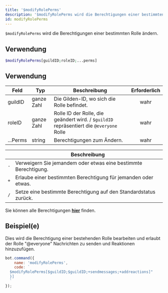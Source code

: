 ```yaml
---
title: '$modifyRolePerms'
description: '$modifyRolePerms wird die Berechtigungen einer bestimmten Rolle ändern.'
id: modifyRolePerms
---
```


`$modifyRolePerms` wird die Berechtigungen einer bestimmten Rolle ändern.

## Verwendung

```php
$modifyRolePerms[guildID;roleID;...perms]
```

## Verwendung

| Feld     | Typ        | Beschreibung                                                                            | Erforderlich |
| -------- | ---------- | --------------------------------------------------------------------------------------- |:------------:|
| guildID  | ganze Zahl | Die Gilden-ID, wo sich die Rolle befindet.                                              |     wahr     |
| roleID   | ganze Zahl | Rolle ID der Rolle, die geändert wird. / `$guildID` repräsentiert die `@everyone` Rolle |     wahr     |
| ...Perms | string     | Berechtigungen zum Ändern.                                                              |     wahr     |

|     | Beschreibung                                                     |
| --- | ---------------------------------------------------------------- |
| `-` | Verweigern Sie jemandem oder etwas eine bestimmte Berechtigung.  |
| `+` | Erlaube einer bestimmten Berechtigung für jemanden oder etwas.   |
| `/` | Setze eine bestimmte Berechtigung auf den Standardstatus zurück. |

Sie können alle Berechtigungen __[hier](../../guides/Client/2permissionsintents.md)__ finden.

## Beispiel(e)

Dies wird die Berechtigung einer bestehenden Rolle bearbeiten und erlaubt der Rolle "@everyone" Nachrichten zu senden und Reaktionen hinzuzufügen.

```javascript
bot.command({
    name: 'modifyRolePerms',
    code: `
  $modifyRolePerms[$guildID;$guildID;+sendmessages;+addreactions]"
  }]
  `
});
```